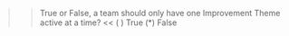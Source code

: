 >> True or False, a team should only have one Improvement Theme active at a time? <<
( ) True
(*) False
